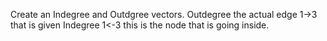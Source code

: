 Create an Indegree and Outdgree vectors. Outdegree the actual edge 1->3 that is given
Indegree 1<-3 this is the node that is going inside.